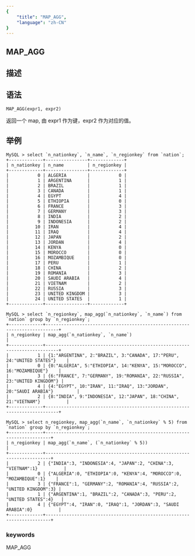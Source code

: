 ```yaml
---
{
    "title": "MAP_AGG",
    "language": "zh-CN"
}
---
```


<!-- 
Licensed to the Apache Software Foundation (ASF) under one
or more contributor license agreements.  See the NOTICE file
distributed with this work for additional information
regarding copyright ownership.  The ASF licenses this file
to you under the Apache License, Version 2.0 (the
"License"); you may not use this file except in compliance
with the License.  You may obtain a copy of the License at

  http://www.apache.org/licenses/LICENSE-2.0

Unless required by applicable law or agreed to in writing,
software distributed under the License is distributed on an
"AS IS" BASIS, WITHOUT WARRANTIES OR CONDITIONS OF ANY
KIND, either express or implied.  See the License for the
specific language governing permissions and limitations
under the License.
-->

## MAP_AGG
## 描述
## 语法

`MAP_AGG(expr1, expr2)`

返回一个 map, 由 expr1 作为键，expr2 作为对应的值。

## 举例
```
MySQL > select `n_nationkey`, `n_name`, `n_regionkey` from `nation`;
+-------------+----------------+-------------+
| n_nationkey | n_name         | n_regionkey |
+-------------+----------------+-------------+
|           0 | ALGERIA        |           0 |
|           1 | ARGENTINA      |           1 |
|           2 | BRAZIL         |           1 |
|           3 | CANADA         |           1 |
|           4 | EGYPT          |           4 |
|           5 | ETHIOPIA       |           0 |
|           6 | FRANCE         |           3 |
|           7 | GERMANY        |           3 |
|           8 | INDIA          |           2 |
|           9 | INDONESIA      |           2 |
|          10 | IRAN           |           4 |
|          11 | IRAQ           |           4 |
|          12 | JAPAN          |           2 |
|          13 | JORDAN         |           4 |
|          14 | KENYA          |           0 |
|          15 | MOROCCO        |           0 |
|          16 | MOZAMBIQUE     |           0 |
|          17 | PERU           |           1 |
|          18 | CHINA          |           2 |
|          19 | ROMANIA        |           3 |
|          20 | SAUDI ARABIA   |           4 |
|          21 | VIETNAM        |           2 |
|          22 | RUSSIA         |           3 |
|          23 | UNITED KINGDOM |           3 |
|          24 | UNITED STATES  |           1 |
+-------------+----------------+-------------+

MySQL > select `n_regionkey`, map_agg(`n_nationkey`, `n_name`) from `nation` group by `n_regionkey`;
+-------------+---------------------------------------------------------------------------+
| n_regionkey | map_agg(`n_nationkey`, `n_name`)                                          |
+-------------+---------------------------------------------------------------------------+
|           1 | {1:"ARGENTINA", 2:"BRAZIL", 3:"CANADA", 17:"PERU", 24:"UNITED STATES"}    |
|           0 | {0:"ALGERIA", 5:"ETHIOPIA", 14:"KENYA", 15:"MOROCCO", 16:"MOZAMBIQUE"}    |
|           3 | {6:"FRANCE", 7:"GERMANY", 19:"ROMANIA", 22:"RUSSIA", 23:"UNITED KINGDOM"} |
|           4 | {4:"EGYPT", 10:"IRAN", 11:"IRAQ", 13:"JORDAN", 20:"SAUDI ARABIA"}         |
|           2 | {8:"INDIA", 9:"INDONESIA", 12:"JAPAN", 18:"CHINA", 21:"VIETNAM"}          |
+-------------+---------------------------------------------------------------------------+

MySQL > select n_regionkey, map_agg(`n_name`, `n_nationkey` % 5) from `nation` group by `n_regionkey`;
+-------------+------------------------------------------------------------------------+
| n_regionkey | map_agg(`n_name`, (`n_nationkey` % 5))                                 |
+-------------+------------------------------------------------------------------------+
|           2 | {"INDIA":3, "INDONESIA":4, "JAPAN":2, "CHINA":3, "VIETNAM":1}          |
|           0 | {"ALGERIA":0, "ETHIOPIA":0, "KENYA":4, "MOROCCO":0, "MOZAMBIQUE":1}    |
|           3 | {"FRANCE":1, "GERMANY":2, "ROMANIA":4, "RUSSIA":2, "UNITED KINGDOM":3} |
|           1 | {"ARGENTINA":1, "BRAZIL":2, "CANADA":3, "PERU":2, "UNITED STATES":4}   |
|           4 | {"EGYPT":4, "IRAN":0, "IRAQ":1, "JORDAN":3, "SAUDI ARABIA":0}          |
+-------------+------------------------------------------------------------------------+
```
### keywords
MAP_AGG
